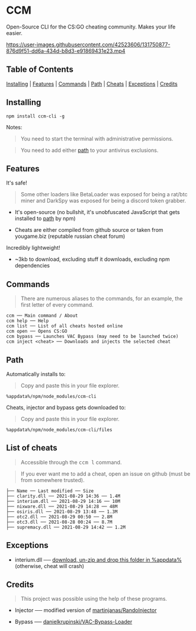 # CCM
Open-Source CLI for the CS:GO cheating community. Makes your life easier.

https://user-images.githubusercontent.com/42523606/131750877-876d9f51-dd6a-434d-b8d3-e91869431e23.mp4

## Table of Contents
[Installing](#installing) |
[Features](#features) |
[Commands](#commands) |
[Path](#path) |
[Cheats](#list-of-cheats) |
[Exceptions](#exceptions) |
[Credits](#credits)

## Installing
```
npm install ccm-cli -g
```
Notes:
> You need to start the terminal with administrative permissions.

> You need to add either [path](#path) to your antivirus exclusions.

## Features
It's safe!
> Some other loaders like BetaLoader was exposed for being a rat/btc miner and DarkSpy was exposed for being a discord token grabber.
- It's open-source (no bullshit, it's unobfuscated JavaScript that gets installed to [path](#path) by npm) 

- Cheats are either compiled from github source or taken from yougame.biz (reputable russian cheat forum)

Incredibly lightweight!

- ~3kb to download, excluding stuff it downloads, excluding npm dependencies
## Commands
> There are numerous aliases to the commands, for an example, the first letter of every command.
```
ccm ── Main command / About
ccm help ── Help
ccm list ── List of all cheats hosted online
ccm open ── Opens CS:GO
ccm bypass ── Launches VAC Bypass (may need to be launched twice)
ccm inject <cheat> ── Downloads and injects the selected cheat
```

## Path
Automatically installs to:
> Copy and paste this in your file explorer.
```
%appdata%/npm/node_modules/ccm-cli
```
Cheats, injector and bypass gets downloaded to: 
> Copy and paste this in your file explorer.
```
%appdata%/npm/node_modules/ccm-cli/files
```

## List of cheats
> Accessible through the <kbd>ccm l</kbd> command.

> If you ever want me to add a cheat, open an issue on github (must be from somewhere trusted).
```
├── Name ── Last modified ── Size
├── clarity.dll ── 2021-08-29 14:36 ── 1.4M
├── interium.dll ── 2021-08-29 14:16 ── 10M
├── nixware.dll ── 2021-08-29 14:28 ── 48M
├── osiris.dll ── 2021-08-29 13:48 ── 1.3M
├── otc2.dll ── 2021-08-29 00:50 ── 2.8M
├── otc3.dll ── 2021-08-28 00:24 ── 8.7M
├── supremacy.dll ── 2021-08-29 14:42 ── 1.2M
```

## Exceptions
- interium.dll ── [download, un-zip and drop this folder in %appdata%](https://mega.nz/file/dc8mCC7C#8qkdalh6m-DBOM1gFeD5tgAj8SJMG0eqgW30gka3UK4) (otherwise, cheat will crash)

## Credits
> This project was possible using the help of these programs.
- Injector ── modified version of [martinjanas/RandoInjector](https://github.com/martinjanas/RandoInjector)

- Bypass ── [danielkrupinski/VAC-Bypass-Loader](https://github.com/danielkrupinski/VAC-Bypass-Loader)
